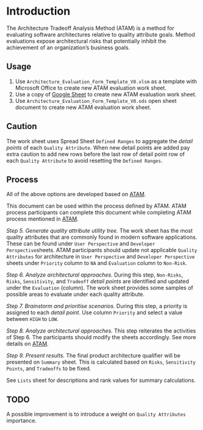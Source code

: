 # Introduction
The Architecture Tradeoff Analysis Method (ATAM) is a method for evaluating software architectures relative to quality attribute goals. 
Method evaluations expose architectural risks that potentially inhibit the achievement of an organization’s business goals. 

## Usage
1. Use `Architecture_Evaluation_Form_Template_V0.xlsm` as a template with Microsoft Office to create new ATAM evaluation work sheet.
2. Use a copy of [Google Sheet](https://drive.google.com/file/d/1csupqoVZB6Gs2Uv4THGreZeTOnarG4KO/view?usp=sharing) to create new ATAM evaluation work sheet.
3. Use `Architecture_Evaluation_Form_Template_V0.ods` open sheet document to create new ATAM evaluation work sheet.

## Caution
The work sheet uses Spread Sheet `Defined Ranges` to aggregate the *detail points* of each `Quality Attribute`. When new detail points are added pay extra caution to add new rows before the last row of detail point row of each `Quality Attribute` to avoid resetting the `Defined Ranges`.

## Process
All of the above options are developed based on [ATAM](https://resources.sei.cmu.edu/library/asset-view.cfm?assetid=513908).

This document can be used within the process defined by ATAM. ATAM process participants can complete this document while completing ATAM process mentioned in [ATAM](https://resources.sei.cmu.edu/library/asset-view.cfm?assetid=513908).

_Step 5. Generate quality attribute utility tree._ The work sheet has the most quality attributes that are commonly found in modern software applications. These can be found under `User Perspective` and `Developer Perspective`sheets. ATAM participants should update not applicable `Quality Attributes` for architecture in `User Perspective` and `Developer Perspective` sheets under `Priority` column to `NA` and `Evaluation` column to `Non-Risk`.

_Step 6. Analyze architectural approaches._ During this step, `Non-Risks`, `Risks`, `Sensitivity`, and `Tradeoff` *detail points* are identified and updated under the `Evaluation` (column). The work sheet provides some samples of possible areas to evaluate under each quality attribute.

_Step 7. Brainstorm and prioritise scenarios._ During this step, a priority is assigned to each *detail point*. Use column `Priority` and select a value between `HIGH` to `LOW`.

_Step 8. Analyze architectural approaches._ This step reiterates the activities of Step 6. The participants should modify the sheets accordingly. See more details on [ATAM](https://resources.sei.cmu.edu/library/asset-view.cfm?assetid=513908).

_Step 9. Present results._ The final product architecture qualifier will be presented on `Summary` sheet. This is calculated based on `Risks`, `Sensitivity Points`, and `Tradeoffs` to be fixed.

See `Lists` sheet for descriptions and rank values for summary calculations. 

## TODO
A possible improvement is to introduce a weight on `Quality Attributes` importance.

